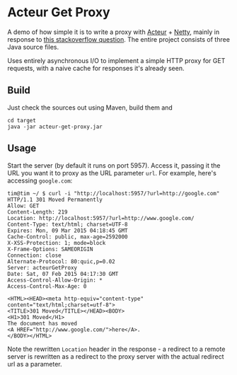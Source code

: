 Acteur Get Proxy
================

A demo of how simple it is to write a proxy with [Acteur](https://github.com/timboudreau/acteur) + 
[Netty](http://netty.io), mainly in response to 
[this stackoverflow question](https://stackoverflow.com/questions/27923680/asynchronous-http-request-handling-with-tomcat-and-spring).
The entire project consists of three Java source files.

Uses entirely asynchronous I/O to implement a simple HTTP proxy for GET requests, with
a naive cache for responses it's already seen.

Build
-----

Just check the sources out using Maven, build them and

```
cd target
java -jar acteur-get-proxy.jar
```

Usage
-----

Start the server (by default it runs on port 5957).  Access it, passing it the
URL you want it to proxy as the URL parameter `url`.  For example, here's 
accessing `google.com`:

```
tim@tim ~/ $ curl -i "http://localhost:5957/?url=http://google.com"
HTTP/1.1 301 Moved Permanently
Allow: GET
Content-Length: 219
Location: http://localhost:5957/?url=http://www.google.com/
Content-Type: text/html; charset=UTF-8
Expires: Mon, 09 Mar 2015 04:18:45 GMT
Cache-Control: public, max-age=2592000
X-XSS-Protection: 1; mode=block
X-Frame-Options: SAMEORIGIN
Connection: close
Alternate-Protocol: 80:quic,p=0.02
Server: acteurGetProxy
Date: Sat, 07 Feb 2015 04:17:30 GMT
Access-Control-Allow-Origin: *
Access-Control-Max-Age: 0

<HTML><HEAD><meta http-equiv="content-type" content="text/html;charset=utf-8">
<TITLE>301 Moved</TITLE></HEAD><BODY>
<H1>301 Moved</H1>
The document has moved
<A HREF="http://www.google.com/">here</A>.
</BODY></HTML>
```

Note the rewritten `Location` header in the response - a redirect to a remote
server is rewritten as a redirect to the proxy server with the actual redirect
url as a parameter.
